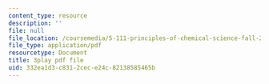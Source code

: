 ```yaml
---
content_type: resource
description: ''
file: null
file_location: /coursemedia/5-111-principles-of-chemical-science-fall-2008/332ea1d3c8312cece24c82138585465b_MUUl2yd3C9s.pdf
file_type: application/pdf
resourcetype: Document
title: 3play pdf file
uid: 332ea1d3-c831-2cec-e24c-82138585465b
---
```

